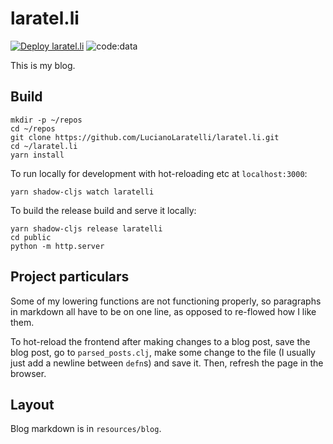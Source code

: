 # laratel.li

[![Deploy laratel.li](https://github.com/LucianoLaratelli/laratel.li/actions/workflows/main.yml/badge.svg)](https://github.com/LucianoLaratelli/laratel.li/actions/workflows/main.yml)
![code:data](https://img.shields.io/badge/code-data-blueviolet)

This is my blog.

## Build

```shell
mkdir -p ~/repos
cd ~/repos
git clone https://github.com/LucianoLaratelli/laratel.li.git
cd ~/laratel.li
yarn install
```

To run locally for development with hot-reloading etc at `localhost:3000`:

```shell
yarn shadow-cljs watch laratelli
```

To build the release build and serve it locally:

```shell
yarn shadow-cljs release laratelli
cd public
python -m http.server
```

## Project particulars

Some of my lowering functions are not functioning properly, so paragraphs in
markdown all have to be on one line, as opposed to re-flowed how I like them.

To hot-reload the frontend after making changes to a blog post, save the blog
post, go to `parsed_posts.clj`, make some change to the file (I usually just add
a newline between `defn`s) and save it. Then, refresh the page in the browser.

## Layout

Blog markdown is in `resources/blog`.
